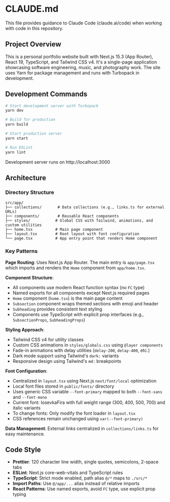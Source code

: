 # CLAUDE.md

This file provides guidance to Claude Code (claude.ai/code) when working with code in this repository.

## Project Overview

This is a personal portfolio website built with Next.js 15.3 (App Router), React 19, TypeScript, and Tailwind CSS v4. It's a single-page application showcasing software engineering, music, and photography work. The site uses Yarn for package management and runs with Turbopack in development.

## Development Commands

```bash
# Start development server with Turbopack
yarn dev

# Build for production
yarn build

# Start production server
yarn start

# Run ESLint
yarn lint
```

Development server runs on http://localhost:3000

## Architecture

### Directory Structure

```
src/app/
├── collections/       # Data collections (e.g., links.ts for external URLs)
├── components/        # Reusable React components
├── styles/           # Global CSS with Tailwind, animations, and custom utilities
├── home.tsx          # Main page component
├── layout.tsx        # Root layout with font configuration
└── page.tsx          # App entry point that renders Home component
```

### Key Patterns

**Page Routing**: Uses Next.js App Router. The main entry is `app/page.tsx` which imports and renders the `Home` component from `app/home.tsx`.

**Component Structure**:

- All components use modern React function syntax (no `FC` type)
- Named exports for all components except Next.js required pages
- `Home` component (`home.tsx`) is the main page content
- `Subsection` component wraps themed sections with emoji and header
- `Subheading` provides consistent text styling
- Components use TypeScript with explicit prop interfaces (e.g., `SubsectionProps`, `SubheadingProps`)

**Styling Approach**:

- Tailwind CSS v4 for utility classes
- Custom CSS animations in `styles/globals.css` using `@layer components`
- Fade-in animations with delay utilities (`delay-200`, `delay-400`, etc.)
- Dark mode support using Tailwind's `dark:` variants
- Responsive design using Tailwind's `md:` breakpoints

**Font Configuration**:

- Centralized in `layout.tsx` using Next.js `next/font/local` optimization
- Local font files stored in `public/fonts/` directory
- Uses generic CSS variable `--font-primary` mapped to both `--font-sans` and `--font-mono`
- Current font: IosevkaFira with full weight range (300, 400, 500, 700) and italic variants
- To change fonts: Only modify the font loader in `layout.tsx`
- CSS references remain unchanged using `var(--font-primary)`

**Data Management**: External links centralized in `collections/links.ts` for easy maintenance.

## Code Style

- **Prettier**: 120 character line width, single quotes, semicolons, 2-space tabs
- **ESLint**: Next.js core-web-vitals and TypeScript rules
- **TypeScript**: Strict mode enabled, path alias `@/*` maps to `./src/*`
- **Import Paths**: Use `@/app/...` alias instead of relative imports
- **React Patterns**: Use named exports, avoid `FC` type, use explicit prop typing

